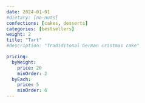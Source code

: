 ```yaml
---
date: 2024-01-01
#dietary: [no-nuts]
confections: [cakes, desserts]
categories: [bestsellers]
weight: 2
title: "Tart"
#description: "Tradiditonal German cristmas cake"

pricing:
  byWeight:
    price: 20
    minOrder: 2
  byEach:
    price: 5
    minOrder: 6
---
```


[//]: # (Additional details about the Tart can go here as markdown content.)
